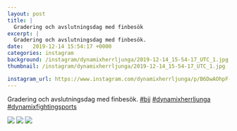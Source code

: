 ```yaml
---
layout: post
title: |
  Gradering och avslutningsdag med finbesök
excerpt: |
  Gradering och avslutningsdag med finbesök.   
date:   2019-12-14 15:54:17 +0000
categories: instagram
background: /instagram/dynamixherrljunga/2019-12-14_15-54-17_UTC_1.jpg
thumbnail: /instagram/dynamixherrljunga/2019-12-14_15-54-17_UTC_1.jpg

instagram_url: https://www.instagram.com/dynamixherrljunga/p/B6DwAOhpF-z
---
```

Gradering och avslutningsdag med finbesök. [#bjj](https://www.instagram.com/explore/tags/bjj/) [#dynamixherrljunga](https://www.instagram.com/explore/tags/dynamixherrljunga/) [#dynamixfightingsports](https://www.instagram.com/explore/tags/dynamixfightingsports/)



<img src='{{ site.baseurl }}/instagram/dynamixherrljunga/2019-12-14_15-54-17_UTC_1.jpg' class='img-fluid' />


<img src='{{ site.baseurl }}/instagram/dynamixherrljunga/2019-12-14_15-54-17_UTC_2.jpg' class='img-fluid' />


<img src='{{ site.baseurl }}/instagram/dynamixherrljunga/2019-12-14_15-54-17_UTC_3.jpg' class='img-fluid' />

